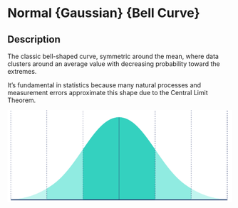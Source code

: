 # Normal {Gaussian} {Bell Curve}

## Description

The classic bell-shaped curve, symmetric around the mean, where data clusters around an average value with decreasing probability toward the extremes.

It’s fundamental in statistics because many natural processes and measurement errors approximate this shape due to the Central Limit Theorem.

![](normal/diagram.png)

